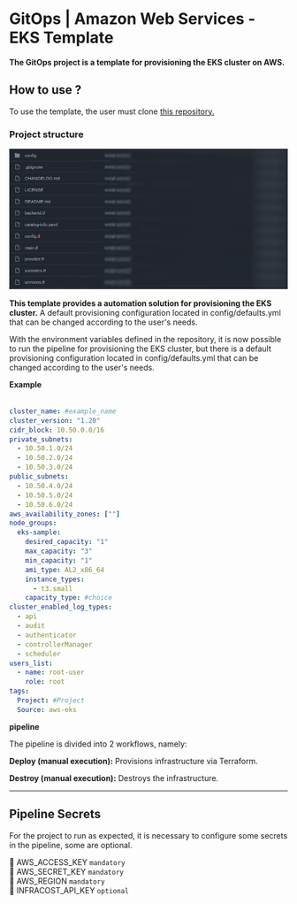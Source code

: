 # GitOps | Amazon Web Services - EKS Template

**The GitOps project is a template for provisioning the EKS cluster on AWS.**

## How to use ?
To use the template, the user must clone <a href="https://github.com/vertigobr/aws-eks">this repository.</a>

### Project structure

<img src="./imgs/image1.png"/>


**This template provides a automation solution for provisioning the EKS cluster.**
A default provisioning configuration located in config/defaults.yml that can be changed according to the user's needs.


With the environment variables defined in the repository, it is now possible to run the pipeline for provisioning the EKS cluster, but there is a default provisioning configuration located in config/defaults.yml that can be changed according to the user's needs.

**Example**

~~~yaml

cluster_name: #example_name
cluster_version: "1.20"
cidr_block: 10.50.0.0/16
private_subnets:
  - 10.50.1.0/24
  - 10.50.2.0/24
  - 10.50.3.0/24
public_subnets:
  - 10.50.4.0/24
  - 10.50.5.0/24
  - 10.50.6.0/24
aws_availability_zones: [""]
node_groups:
  eks-sample:
    desired_capacity: "1"
    max_capacity: "3"
    min_capacity: "1"
    ami_type: AL2_x86_64
    instance_types:
      - t3.small
    capacity_type: #choice
cluster_enabled_log_types:
  - api
  - audit
  - authenticator
  - controllerManager
  - scheduler
users_list:
  - name: root-user
    role: root
tags:
  Project: #Project
  Source: aws-eks
~~~

**pipeline**

The pipeline is divided into 2 workflows, namely:


**Deploy (manual execution):** Provisions infrastructure via Terraform.

**Destroy (manual execution):** Destroys the infrastructure.

---

## Pipeline Secrets
For the project to run as expected, it is necessary to configure some secrets in the pipeline, some are optional.

:key: AWS_ACCESS_KEY `mandatory` <br>
:key: AWS_SECRET_KEY `mandatory` <br>
:key: AWS_REGION `mandatory` <br>
:key: INFRACOST_API_KEY `optional` <br>